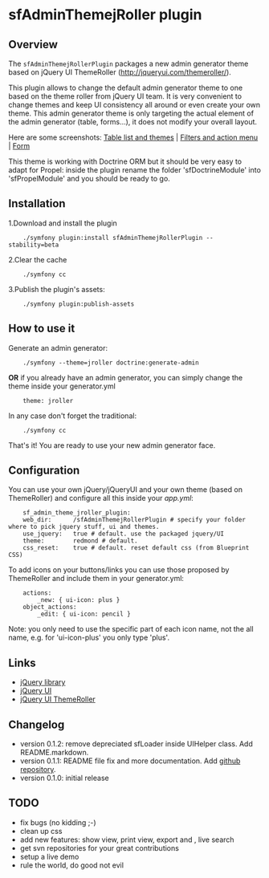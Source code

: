 # sfAdminThemejRoller plugin

## Overview
The `sfAdminThemejRollerPlugin` packages a new admin generator theme based on jQuery UI ThemeRoller (http://jqueryui.com/themeroller/).

This plugin allows to change the default admin generator theme to one based on the theme roller from jQuery UI team. 
It is very convenient to change themes and keep UI consistency all around or even create your own theme. This admin generator theme
is only targeting the actual element of the admin generator (table, forms...), it does not modify your overall layout.

Here are some screenshots: [Table list and themes](http://lh5.ggpht.com/_HlYBk55Czxc/SovPBjZPmsI/AAAAAAAAAyw/sp28Wi_hFCw/jroller-list-themes.png?imgmax=800) | [Filters and action menu](http://lh6.ggpht.com/_HlYBk55Czxc/SpIBG_3Mw4I/AAAAAAAAAy8/6YlRs4ciikM/jroller-list-filters.png?imgmax=800) | [Form](http://lh4.ggpht.com/_HlYBk55Czxc/SpICgt-bCwI/AAAAAAAAAzI/m107vadkdJg/jroller-form.png?imgmax=800)

This theme is working with Doctrine ORM but it should be very easy to adapt for Propel: inside the plugin rename the folder 'sfDoctrineModule' into 'sfPropelModule' and you should be ready to go.

## Installation

1.Download and install the plugin

		./symfony plugin:install sfAdminThemejRollerPlugin --stability=beta

2.Clear the cache

		./symfony cc

3.Publish the plugin's assets:

		./symfony plugin:publish-assets


## How to use it

Generate an admin generator:

		./symfony --theme=jroller doctrine:generate-admin

**OR** if you already have an admin generator, you can simply change the theme inside your generator.yml

		theme: jroller

In any case don't forget the traditional:

		./symfony cc

That's it! You are ready to use your new admin generator face.

## Configuration

You can use your own jQuery/jQueryUI and your own theme (based on ThemeRoller) and configure all this inside your *app.yml*:

		sf_admin_theme_jroller_plugin:
	  	web_dir:      /sfAdminThemejRollerPlugin # specify your folder where to pick jquery stuff, ui and themes.
	    use_jquery:   true # default. use the packaged jquery/UI
	    theme:        redmond # default. 
	    css_reset:    true # default. reset default css (from Blueprint CSS)


To add icons on your buttons/links you can use those proposed by ThemeRoller and include them in your generator.yml:

		actions:
			_new: { ui-icon: plus }
		object_actions:
			_edit: { ui-icon: pencil }

Note: you only need to use the specific part of each icon name, not the all name, e.g. for 'ui-icon-plus' you only type 'plus'.

## Links

* [jQuery library](http://jquery.com/)
* [jQuery UI](http://jqueryui.com/)
* [jQuery UI ThemeRoller](http://jqueryui.com/themeroller/)

## Changelog

* version 0.1.2: remove depreciated sfLoader inside UIHelper class. Add README.markdown.
* version 0.1.1: README file fix and more documentation. Add [github repository](http://github.com/gestadieu/sfAdminThemejRollerPlugin/).
* version 0.1.0: initial release

## TODO

* fix bugs (no kidding ;-)
* clean up css
* add new features: show view, print view, export and , live search
* get svn repositories for your great contributions
* setup a live demo
* rule the world, do good not evil
